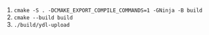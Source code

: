 1. `cmake -S . -DCMAKE_EXPORT_COMPILE_COMMANDS=1 -GNinja -B build`
2. `cmake --build build`
3. `./build/ydl-upload`
